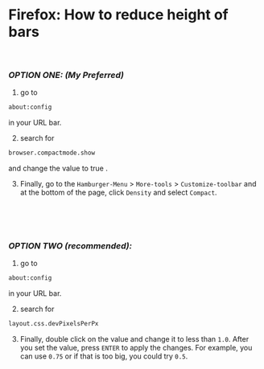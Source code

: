 # Firefox: How to reduce height of bars

<br>

### *OPTION ONE: (My Preferred)*

1. go to 
```bash
about:config
```
in your URL bar.

2. search for 
```bash
browser.compactmode.show
```
and change the value to true .

3. Finally, go to the ```Hamburger-Menu``` > ```More-tools``` > ```Customize-toolbar``` and at the bottom of the page, click ```Density``` and select ```Compact```.

<br><br><br>

### *OPTION TWO (recommended):*

1. go to 
```bash
about:config
```
in your URL bar.

2. search for 
```bash
layout.css.devPixelsPerPx
```

3. Finally, double click on the value and change it to less than ```1.0```. After you set the value, press ```ENTER``` to apply the changes. For example, you can use ```0.75``` or if that is too big, you could try ```0.5```.
